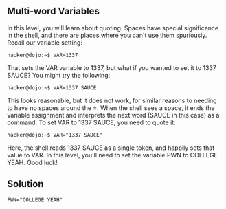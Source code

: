 ## Multi-word Variables

In this level, you will learn about quoting. Spaces have special significance in the shell, and there are places where you can't use them spuriously. Recall our variable setting:

`hacker@dojo:~$ VAR=1337`

That sets the VAR variable to 1337, but what if you wanted to set it to 1337 SAUCE? You might try the following:

`hacker@dojo:~$ VAR=1337 SAUCE`

This looks reasonable, but it does not work, for similar reasons to needing to have no spaces around the =. When the shell sees a space, it ends the variable assignment and interprets the next word (SAUCE in this case) as a command. To set VAR to 1337 SAUCE, you need to quote it:

`hacker@dojo:~$ VAR="1337 SAUCE"`

Here, the shell reads 1337 SAUCE as a single token, and happily sets that value to VAR. In this level, you'll need to set the variable PWN to COLLEGE YEAH. Good luck!

## Solution

`PWN="COLLEGE YEAH"`
